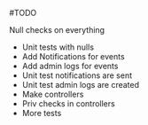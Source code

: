 #TODO

Null checks on everything

* Unit tests with nulls
* Add Notifications for events
* Add admin logs for events
* Unit test notifications are sent
* Unit test admin logs are created
* Make controllers
* Priv checks in controllers
* More tests